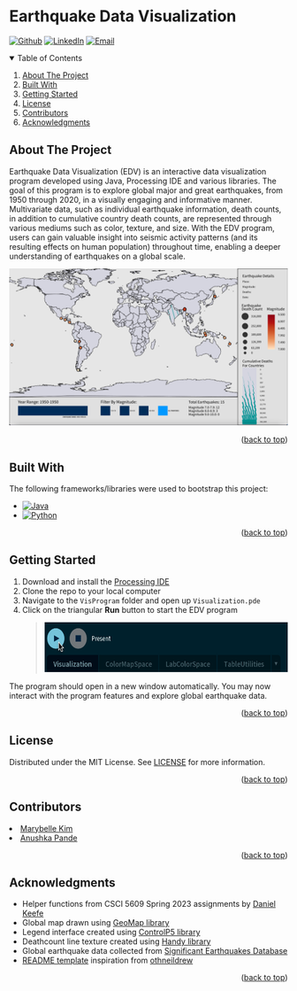 # Earthquake Data Visualization

[![Github][Github-shield]][Github-url]
[![LinkedIn][linkedin-shield]][linkedin-url]
[![Email][email-shield]][email-url]


<!-- TABLE OF CONTENTS -->
<details open>
  <summary>Table of Contents</summary>
  <ol>
    <li><a href="#about-the-project">About The Project</a></li>
    <li><a href="#built-with">Built With</a></li>
    <li><a href="#getting-started">Getting Started</a></li>
    <li><a href="#license">License</a></li>
    <li><a href="#contributors">Contributors</a></li>
    <li><a href="#acknowledgments">Acknowledgments</a></li>
  </ol>
</details>

<!-- ABOUT THE PROJECT -->
## About The Project

Earthquake Data Visualization (EDV) is an interactive data visualization program developed using Java, Processing IDE and various libraries. The goal of this program is to explore global major and great earthquakes, from 1950 through 2020, in a visually engaging and informative manner. Multivariate data, such as individual earthquake information, death counts, in addition to cumulative country death counts, are represented through various mediums such as color, texture, and size. With the EDV program, users can gain valuable insight into seismic activity patterns (and its resulting effects on human population) throughout time, enabling a deeper understanding of earthquakes on a global scale.

![Product Name Screen Shot][program-screenshot]

<p align="right">(<a href="#readme-top">back to top</a>)</p>

<!-- BUILT WITH -->
## Built With

The following frameworks/libraries were used to bootstrap this project:

* [![Java][Java.com]][Java-url]
* [![Python][Python.org]][Python-url]

<p align="right">(<a href="#readme-top">back to top</a>)</p>

<!-- GETTING STARTED -->
## Getting Started

1. Download and install the <a href="www.processing.org/download">Processing IDE</a>
2. Clone the repo to your local computer
3. Navigate to the `VisProgram` folder and open up `Visualization.pde`
4. Click on the triangular **Run** button to start the EDV program
   ><img src="./images/run.png" height="90rm">

The program should open in a new window automatically. You may now interact with the program features and explore global earthquake data.
    
<p align="right">(<a href="#readme-top">back to top</a>)</p>

<!-- LICENSE -->
## License

Distributed under the MIT License. See [LICENSE][license-url] for more information.

<p align="right">(<a href="#readme-top">back to top</a>)</p>

<!-- CONTRIBUTORS -->
## Contributors

<li><a href="https://github.com/mkim00216">Marybelle Kim</a></li>
<li><a href="https://github.com/pande182">Anushka Pande</a></li>

<p align="right">(<a href="#readme-top">back to top</a>)</p>


<!-- ACKNOWLEDGMENTS -->
## Acknowledgments

* Helper functions from CSCI 5609 Spring 2023 assignments by [Daniel Keefe](https://www.danielkeefe.net/)
* Global map drawn using [GeoMap library](https://www.gicentre.net/geomap/using)
* Legend interface created using [ControlP5 library](https://www.sojamo.de/libraries/controlP5/)
* Deathcount line texture created using [Handy library](https://www.gicentre.net/handy)
* Global earthquake data collected from [Significant Earthquakes Database](https://public.opendatasoft.com/explore/dataset/significant-earthquake-database/table/?dataChart=eyJxdWVyaWVzIjpbeyJjb25maWciOnsiZGF0YXNldCI6InNpZ25pZmljYW50LWVhcnRocXVha2UtZGF0YWJhc2UiLCJvcHRpb25zIjp7fX0sImNoYXJ0cyI6W3siYWxpZ25Nb250aCI6dHJ1ZSwidHlwZSI6ImNvbHVtbiIsImZ1bmMiOiJBVkciLCJ5QXhpcyI6InllYXIiLCJzY2llbnRpZmljRGlzcGxheSI6dHJ1ZSwiY29sb3IiOiIjRkY1MTVBIn1dLCJ4QXhpcyI6ImNvdW50cnkiLCJtYXhwb2ludHMiOjUwLCJzb3J0IjoiIn1dLCJ0aW1lc2NhbGUiOiIiLCJkaXNwbGF5TGVnZW5kIjp0cnVlLCJhbGlnbk1vbnRoIjp0cnVlfQ%3D%3Dhttps:%2F%2Fpublic.opendatasoft.com%2Fapi%2Fexplore%2Fv2.1%2Fcatalog%2Fdatasets%2Fsignificant-earthquake-database%2Fexports%2Fxlsx%3Flang%3Den&timezone=America%2FChicago&use_labels=true&location=6,42.97812,-71.53946&basemap=jawg.light)
* [README template](https://github.com/othneildrew/Best-README-Template/blob/master/BLANK_README.md) inspiration from [othneildrew](https://github.com/othneildrew)

<p align="right">(<a href="#readme-top">back to top</a>)</p>

<!-- MARKDOWN LINKS & IMAGES -->
[license-url]: ./LICENSE
[linkedin-shield]: https://img.shields.io/badge/LinkedIn-0077B5?style=for-the-badge&logo=linkedin&logoColor=white
[linkedin-url]: https://linkedin.com/in/jzheng129
[program-screenshot]: ./images/program.png
[jyzheng-shield]: https://img.shields.io/badge/website-4870db?style=for-the-badge&logo=About.me&logoColor=ffffff
[jyzheng-url]: https://www.jyzheng.com
[Github-shield]: https://img.shields.io/badge/GitHub-100000?style=for-the-badge&logo=github&logoColor=white
[Github-url]: https://github.com/jzheng613
[email-shield]: https://img.shields.io/badge/Gmail-D14836?style=for-the-badge&logo=gmail&logoColor=white
[email-url]: jessica@jyzheng.com

[Java.com]: https://img.shields.io/badge/java-%23ED8B00.svg?style=for-the-badge&logo=openjdk&logoColor=white
[Java-url]: https://www.oracle.com/java
[Python.org]: https://img.shields.io/badge/python-3670A0?style=for-the-badge&logo=python&logoColor=ffdd54
[Python-url]: https://www.python.org
